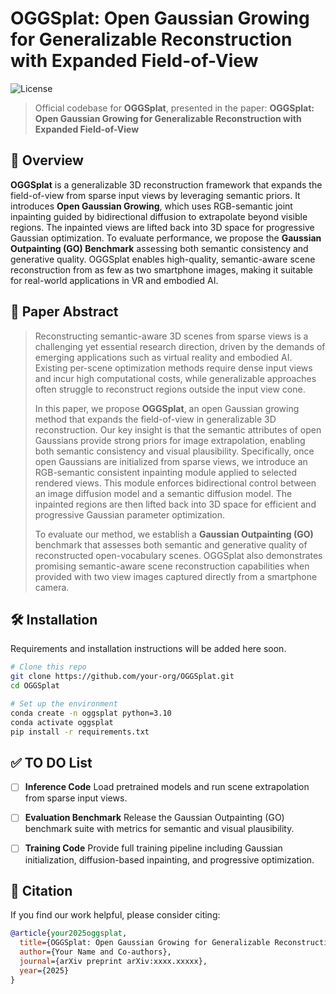 
# OGGSplat: Open Gaussian Growing for Generalizable Reconstruction with Expanded Field-of-View

![License](https://img.shields.io/badge/license-MIT-blue.svg)

> Official codebase for **OGGSplat**, presented in the paper:
> **OGGSplat: Open Gaussian Growing for Generalizable Reconstruction with Expanded Field-of-View**



## 🧠 Overview

**OGGSplat** is a generalizable 3D reconstruction framework that expands the field-of-view from sparse input views by leveraging semantic priors. It introduces **Open Gaussian Growing**, which uses RGB-semantic joint inpainting guided by bidirectional diffusion to extrapolate beyond visible regions. The inpainted views are lifted back into 3D space for progressive Gaussian optimization. To evaluate performance, we propose the **Gaussian Outpainting (GO) Benchmark** assessing both semantic consistency and generative quality. OGGSplat enables high-quality, semantic-aware scene reconstruction from as few as two smartphone images, making it suitable for real-world applications in VR and embodied AI.


## 📝 Paper Abstract

> Reconstructing semantic-aware 3D scenes from sparse views is a challenging yet essential research direction, driven by the demands of emerging applications such as virtual reality and embodied AI. Existing per-scene optimization methods require dense input views and incur high computational costs, while generalizable approaches often struggle to reconstruct regions outside the input view cone.
>
> In this paper, we propose **OGGSplat**, an open Gaussian growing method that expands the field-of-view in generalizable 3D reconstruction. Our key insight is that the semantic attributes of open Gaussians provide strong priors for image extrapolation, enabling both semantic consistency and visual plausibility. Specifically, once open Gaussians are initialized from sparse views, we introduce an RGB-semantic consistent inpainting module applied to selected rendered views. This module enforces bidirectional control between an image diffusion model and a semantic diffusion model. The inpainted regions are then lifted back into 3D space for efficient and progressive Gaussian parameter optimization.
>
> To evaluate our method, we establish a **Gaussian Outpainting (GO)** benchmark that assesses both semantic and generative quality of reconstructed open-vocabulary scenes. OGGSplat also demonstrates promising semantic-aware scene reconstruction capabilities when provided with two view images captured directly from a smartphone camera.



## 🛠️ Installation

Requirements and installation instructions will be added here soon.

```bash
# Clone this repo
git clone https://github.com/your-org/OGGSplat.git
cd OGGSplat

# Set up the environment
conda create -n oggsplat python=3.10
conda activate oggsplat
pip install -r requirements.txt
```

## ✅ TO DO List

* [ ] **Inference Code**
  Load pretrained models and run scene extrapolation from sparse input views.

* [ ] **Evaluation Benchmark**
  Release the Gaussian Outpainting (GO) benchmark suite with metrics for semantic and visual plausibility.

* [ ] **Training Code**
  Provide full training pipeline including Gaussian initialization, diffusion-based inpainting, and progressive optimization.


## 📄 Citation

If you find our work helpful, please consider citing:

```bibtex
@article{your2025oggsplat,
  title={OGGSplat: Open Gaussian Growing for Generalizable Reconstruction with Expanded Field-of-View},
  author={Your Name and Co-authors},
  journal={arXiv preprint arXiv:xxxx.xxxxx},
  year={2025}
}
```

